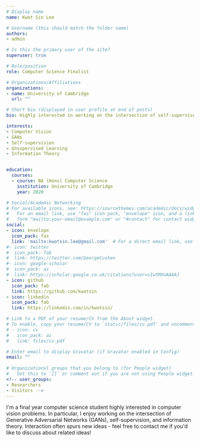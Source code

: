 ```yaml
---
# Display name
name: Kwot Sin Lee

# Username (this should match the folder name)
authors:
- admin

# Is this the primary user of the site?
superuser: true

# Role/position
role: Computer Science Finalist

# Organizations/Affiliations
organizations:
- name: University of Cambridge
  url: ""

# Short bio (displayed in user profile at end of posts)
bio: Highly interested in working on the intersection of self-supervised learning and computer vision.

interests:
- Computer Vision
- GANs
- Self-supervision
- Unsupervised Learning
- Information Theory


education:
  courses:
  - course: BA (Hons) Computer Science
    institution: University of Cambridge
    year: 2020

# Social/Academic Networking
# For available icons, see: https://sourcethemes.com/academic/docs/widgets/#icons
#   For an email link, use "fas" icon pack, "envelope" icon, and a link in the
#   form "mailto:your-email@example.com" or "#contact" for contact widget.
social:
- icon: envelope
  icon_pack: fas
  link: 'mailto:kwotsin.lee@gmail.com'  # For a direct email link, use "mailto:test@example.org".
#- icon: twitter
#  icon_pack: fab
#  link: https://twitter.com/GeorgeCushen
#- icon: google-scholar
#  icon_pack: ai
#  link: https://scholar.google.co.uk/citations?user=sIwtMXoAAAAJ
- icon: github
  icon_pack: fab
  link: https://github.com/kwotsin
- icon: linkedin
  icon_pack: fab
  link: https://linkedin.com/in/kwotsin/

# Link to a PDF of your resume/CV from the About widget.
# To enable, copy your resume/CV to `static/files/cv.pdf` and uncomment the lines below.  
# - icon: cv
#   icon_pack: ai
#   link: files/cv.pdf

# Enter email to display Gravatar (if Gravatar enabled in Config)
email: ""
  
# Organizational groups that you belong to (for People widget)
#   Set this to `[]` or comment out if you are not using People widget.  
<!-- user_groups:
- Researchers
- Visitors -->
---
```


I'm a final year computer science student highly interested in computer vision problems. In particular, I enjoy working on the intersection of Generative Adversarial Networks (GANs), self-supervision, and information theory. Interaction often spurs new ideas - feel free to contact me if you'd like to discuss about related ideas!